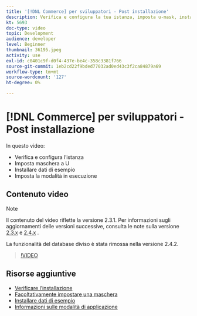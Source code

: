 ```yaml
---
title: '[!DNL Commerce] per sviluppatori - Post installazione'
description: Verifica e configura la tua istanza, imposta u-mask, installa dati di esempio, imposta la corretta modalità di esecuzione
kt: 5693
doc-type: video
topic: Development
audience: developer
level: Beginner
thumbnail: 36195.jpeg
activity: use
exl-id: c0401c9f-d0f4-437e-be4c-358c3381f766
source-git-commit: 1eb2cd22f9bded77032ad0ed43c3f2ca84879a69
workflow-type: tm+mt
source-wordcount: '127'
ht-degree: 0%

---
```


# [!DNL Commerce] per sviluppatori - Post installazione

In questo video:

- Verifica e configura l’istanza
- Imposta maschera a U
- Installare dati di esempio
- Imposta la modalità in esecuzione

## Contenuto video

>[!NOTE]
>
>Il contenuto del video riflette la versione 2.3.1. Per informazioni sugli aggiornamenti delle versioni successive, consulta le note sulla versione [ 2.3.x](https://devdocs.magento.com/guides/v2.3/release-notes/bk-release-notes.html) e [2.4.x](https://devdocs.magento.com/guides/v2.4/release-notes/bk-release-notes.html) .
>
>La funzionalità del database diviso è stata rimossa nella versione 2.4.2.

>[!VIDEO](https://video.tv.adobe.com/v/36195?quality=12&learn=on)

## Risorse aggiuntive

- [Verificare l’installazione](https://devdocs.magento.com/guides/v2.4/install-gde/install/verify.html)
- [Facoltativamente impostare una maschera](https://devdocs.magento.com/guides/v2.4/install-gde/install/post-install-umask.html)
- [Installare dati di esempio](https://devdocs.magento.com/guides/v2.4/install-gde/install/sample-data-after-magento.html)
- [Informazioni sulle modalità di applicazione](https://devdocs.magento.com/guides/v2.4/config-guide/bootstrap/magento-modes.html)
